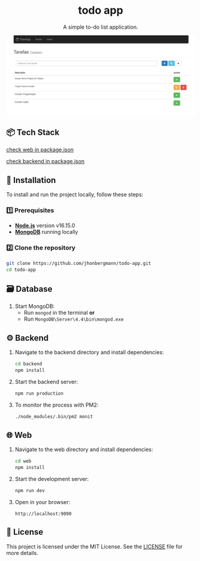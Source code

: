 <h1 align="center">
  todo app
</h1>

<p align="center">A simple to-do list application.</p>

<p align="center">
  <img src="screenshot/screenshot.png" alt="App screenshot">
</p>

## 📦 Tech Stack

[check web in package.json](web/package.json)

[check backend in package.json](backend/package.json)

## 🔩 Installation

To install and run the project locally, follow these steps:

### 1️⃣ Prerequisites

- [**Node.js**](https://nodejs.org/) version v16.15.0
- [**MongoDB**](https://www.mongodb.com/) running locally

### 2️⃣ Clone the repository

```sh
git clone https://github.com/jhonbergmann/todo-app.git
cd todo-app
```

## 🗃 Database

1. Start MongoDB:
   - Run `mongod` in the terminal **or**  
   - Run `MongoDB\Server\4.4\bin\mongod.exe`

## ⚙️ Backend

1. Navigate to the backend directory and install dependencies:
   ```sh
   cd backend
   npm install
   ```

2. Start the backend server:
   ```sh
   npm run production
   ```

3. To monitor the process with PM2:
   ```sh
   ./node_modules/.bin/pm2 monit
   ```

## 🌐 Web

1. Navigate to the web directory and install dependencies:
   ```sh
   cd web
   npm install
   ```

2. Start the development server:
   ```sh
   npm run dev
   ```

3. Open in your browser:
   ```
   http://localhost:9090
   ```

## 📝 License

This project is licensed under the MIT License. See the [LICENSE](LICENSE) file for more details.

